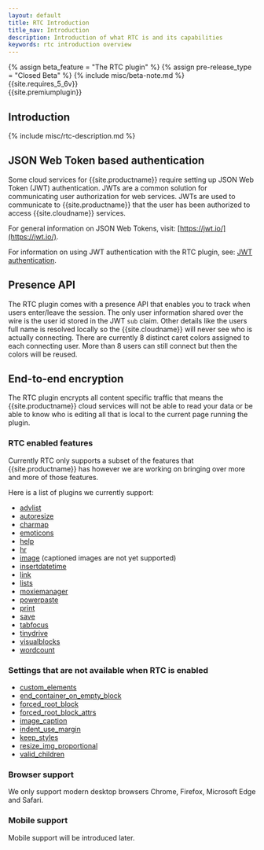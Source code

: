 ```yaml
---
layout: default
title: RTC Introduction
title_nav: Introduction
description: Introduction of what RTC is and its capabilities
keywords: rtc introduction overview
---
```


{% assign beta_feature = "The RTC plugin" %}
{% assign pre-release_type = "Closed Beta" %}
{% include misc/beta-note.md %}
{{site.requires_5_6v}}<br>
{{site.premiumplugin}}<br>

## Introduction

{% include misc/rtc-description.md %}

## JSON Web Token based authentication

Some cloud services for {{site.productname}} require setting up JSON Web Token (JWT) authentication. JWTs are a common solution for communicating user authorization for web services. JWTs are used to communicate to {{site.productname}} that the user has been authorized to access {{site.cloudname}} services.

For general information on JSON Web Tokens, visit: [https://jwt.io/](https://jwt.io/).

For information on using JWT authentication with the RTC plugin, see: [JWT authentication]({{site.baseurl}}/rtc/jwt-authentication/).

## Presence API

The RTC plugin comes with a presence API that enables you to track when users enter/leave the session. The only user information shared over the wire is the user id stored in the JWT `sub` claim. Other details like the users full name is resolved locally so the {{site.cloudname}} will never see who is actually connecting. There are currently 8 distinct caret colors assigned to each connecting user. More than 8 users can still connect but then the colors will be reused.

## End-to-end encryption

The RTC plugin encrypts all content specific traffic that means the {{site.productname}} cloud services will not be able to read your data or be able to know who is editing all that is local to the current page running the plugin.

### RTC enabled features

Currently RTC only supports a subset of the features that {{site.productname}} has however we are working on bringing over more and more of those features.

Here is a list of plugins we currently support:

* [advlist]({{site.baseurl}}/plugins/opensource/advlist)
* [autoresize]({{site.baseurl}}/plugins/opensource/autoresize)
* [charmap]({{site.baseurl}}/plugins/opensource/charmap)
* [emoticons]({{site.baseurl}}/plugins/opensource/emoticons)
* [help]({{site.baseurl}}/plugins/opensource/help)
* [hr]({{site.baseurl}}/plugins/opensource/hr)
* [image]({{site.baseurl}}/plugins/opensource/image) (captioned images are not yet supported)
* [insertdatetime]({{site.baseurl}}/plugins/opensource/insertdatetime)
* [link]({{site.baseurl}}/plugins/opensource/link)
* [lists]({{site.baseurl}}/plugins/opensource/lists)
* [moxiemanager]({{site.baseurl}}/plugins/premium/moxiemanager)
* [powerpaste]({{site.baseurl}}/plugins/premium/powerpaste)
* [print]({{site.baseurl}}/plugins/opensource/print)
* [save]({{site.baseurl}}/plugins/opensource/save)
* [tabfocus]({{site.baseurl}}/plugins/opensource/tabfocus)
* [tinydrive]({{site.baseurl}}/plugins/premium/tinydrive)
* [visualblocks]({{site.baseurl}}/plugins/opensource/visualblocks)
* [wordcount]({{site.baseurl}}/plugins/opensource/wordcount)

### Settings that are not available when RTC is enabled

* [custom_elements]({{site.baseurl}}/configure/content-filtering/#custom_elements)
* [end_container_on_empty_block]({{site.baseurl}}/configure/advanced-editing-behavior/#end_container_on_empty_block)
* [forced_root_block]({{site.baseurl}}/configure/content-filtering/#forced_root_block)
* [forced_root_block_attrs]({{site.baseurl}}/configure/content-filtering/#forced_root_block_attrs)
* [image_caption]({{site.baseurl}}/plugins/opensource/image/#image_caption)
* [indent_use_margin]({{site.baseurl}}/configure/content-formatting/#indent_use_margin)
* [keep_styles]({{site.baseurl}}/configure/content-filtering/#keep_styles)
* [resize_img_proportional]({{site.baseurl}}/configure/advanced-editing-behavior/#resize_img_proportional)
* [valid_children]({{site.baseurl}}/configure/content-filtering/#valid_children)

### Browser support

We only support modern desktop browsers Chrome, Firefox, Microsoft Edge and Safari.

### Mobile support

Mobile support will be introduced later.
